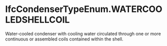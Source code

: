 IfcCondenserTypeEnum.WATERCOOLEDSHELLCOIL
=========================================
Water-cooled condenser with cooling water circulated through one or more
continuous or assembled coils contained within the shell.


